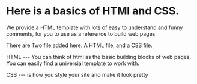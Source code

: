 # Here is a basics of HTMl and CSS.

We provide a HTML template with lots of easy to understand and funny comments, for you to use as a reference to build web pages

There are Two file added here.  A HTML file, and a CSS file.

HTML --- You can think of html as the basic building blocks of web pages, You can easily find a universial template to work with.

CSS  --- is how you style your site and make it look pretty
